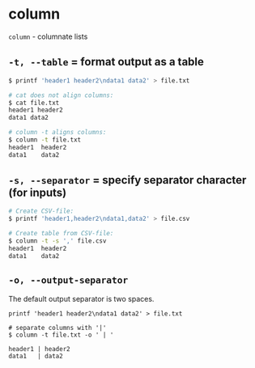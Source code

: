# column

`column` - columnate lists

## `-t, --table` = format output as a table
```bash
$ printf 'header1 header2\ndata1 data2' > file.txt

# cat does not align columns:
$ cat file.txt
header1 header2
data1 data2

# column -t aligns columns:
$ column -t file.txt
header1  header2
data1    data2
```

## `-s, --separator` = specify separator character (for inputs)
```bash
# Create CSV-file:
$ printf 'header1,header2\ndata1,data2' > file.csv

# Create table from CSV-file:
$ column -t -s ',' file.csv
header1  header2
data1    data2
```

## `-o, --output-separator`
The default output separator is two spaces.

```
printf 'header1 header2\ndata1 data2' > file.txt

# separate columns with '|'
$ column -t file.txt -o ' | '

header1 | header2
data1   | data2
